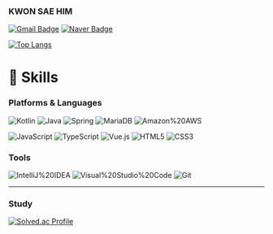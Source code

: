 ### KWON SAE HIM
<!--[![Tech Blog Badge](http://img.shields.io/badge/-Tech%20blog-black?style=flat-square&logo=Tistory&link=https://100study-room.tistory.com/)](https://100study-room.tistory.com/) -->
[![Gmail Badge](https://img.shields.io/badge/Gmail-d14836?style=flat-square&logo=Gmail&logoColor=white&link=mailto:npower5377@gmail.com)](mailto:kimsh1691@gmail.com)
[![Naver Badge](https://img.shields.io/badge/Naver-03C75A?style=flat-square&logo=Naver&logoColor=white&link=mailto:npower5377@naver.com)](mailto:rlatngus1691@naver.com)

<!--![Anurag's GitHub stats](https://github-readme-stats.vercel.app/api?username=sAmH365&show_icons=true&theme=solarized-light) -->
[![Top Langs](https://github-readme-stats.vercel.app/api/top-langs/?username=sAmH365&layout=compact)](https://github.com/anuraghazra/github-readme-stats)

# 📒 Skills 
### Platforms & Languages
![Kotlin](https://img.shields.io/badge/Kotlin-7F52FF.svg?&style=for-the-badge&logo=Kotlin&logoColor=white)
![Java](https://img.shields.io/badge/Java-007396.svg?&style=for-the-badge&logo=Java&logoColor=white)
![Spring](https://img.shields.io/badge/Spring-6DB33F.svg?&style=for-the-badge&logo=Spring&logoColor=white)
![MariaDB](https://img.shields.io/badge/MariaDB-003545.svg?&style=for-the-badge&logo=MariaDB&logoColor=white)
![Amazon%20AWS](https://img.shields.io/badge/Amazon%20AWS-232F3E.svg?&style=for-the-badge&logo=Amazon%20AWS&logoColor=white)    

![JavaScript](https://img.shields.io/badge/JavaScript-F7DF1E.svg?&style=for-the-badge&logo=JavaScript&logoColor=white)
![TypeScript](https://img.shields.io/badge/TypeScript-3178C6.svg?&style=for-the-badge&logo=TypeScript&logoColor=white)
![Vue.js](https://img.shields.io/badge/Vue.js-4FC08D.svg?&style=for-the-badge&logo=Vue.js&logoColor=white)
![HTML5](https://img.shields.io/badge/HTML5-E34F26.svg?&style=for-the-badge&logo=HTML5&logoColor=white)
![CSS3](https://img.shields.io/badge/CSS3-1572B6.svg?&style=for-the-badge&logo=CSS3&logoColor=white)

### Tools
![IntelliJ%20IDEA](https://img.shields.io/badge/IntelliJ%20IDEA-000000.svg?&style=for-the-badge&logo=IntelliJ%20IDEA&logoColor=white)
![Visual%20Studio%20Code](https://img.shields.io/badge/Visual%20Studio%20Code-007ACC.svg?&style=for-the-badge&logo=Visual%20Studio%20Code&logoColor=white)
![Git](https://img.shields.io/badge/Git-F05032.svg?&style=for-the-badge&logo=Git&logoColor=white)
    

* * *
### Study
[![Solved.ac Profile](http://mazassumnida.wtf/api/v2/generate_badge?boj=npower5377)](https://solved.ac/npower5377/)
<!--[![Readme Card](https://github-readme-stats.vercel.app/api/pin/?username=sAmH365&repo=design-patterns)](https://github.com/anuraghazra/github-readme-stats)-->



<!--
**sAmH365/sAmH365** is a ✨ _special_ ✨ repository because its `README.md` (this file) appears on your GitHub profile.

Here are some ideas to get you started:

- 🔭 I’m currently working on ...
- 🌱 I’m currently learning ...
- 👯 I’m looking to collaborate on ...
- 🤔 I’m looking for help with ...
- 💬 Ask me about ...
- 📫 How to reach me: ...
- 😄 Pronouns: ...
- ⚡ Fun fact: ...
-->
